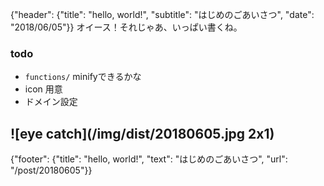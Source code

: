 {"header": {"title": "hello, world!", "subtitle": "はじめのごあいさつ", "date": "2018/06/05"}}
オイース！それじゃあ、いっぱい書くね。

### todo
- `functions/` minifyできるかな
- icon 用意
- ドメイン設定

![eye catch](/img/dist/20180605.jpg 2x1)
---
{"footer": {"title": "hello, world!", "text": "はじめのごあいさつ", "url": "/post/20180605"}}